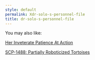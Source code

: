 ```yaml
---
style: default
permalink: Xdr-solo-s-personnel-file
title: dr-solo-s-personnel-file
---
```

You may also like:

[Her Inveterate Patience At Action](http://scp-wiki.net/her-inveterate-patience-in-action)

[SCP-1488: Partially Roboticized Tortoises](http://scp-wiki.net/scp-1488)
